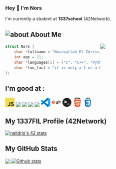 
### Hey 👋 I'm Nors

I'm currently a student at **1337school** (42Network).

## <img width="45" height="45" alt="about" src="https://i.gifer.com/origin/6e/6e5867851ee89a5a3f28beeaa49e01ae_w200.gif"> About Me

<img align="right" width="200" src="https://i.pinimg.com/originals/e4/26/70/e426702edf874b181aced1e2fa5c6cde.gif" />

```c
struct Nors {
	char *fullname = "Nasroallah El Idrissi";
	int age = 21;
	char *languages[5] = {"C", "C++", "Python", "JavaScript", 0};
	char *fun_fact = "it is only a 1 or a 0";
};
```

## **I'm good at :**  

<code><img height="30" src="https://raw.githubusercontent.com/github/explore/80688e429a7d4ef2fca1e82350fe8e3517d3494d/topics/javascript/javascript.png"></code>
<code><img height="30" src="https://global-uploads.webflow.com/61516d9a82bfd62044b20d14/617c2e1d7756fd0db4c642eb_d-node-2.png"></code>
<code><img height="30" src="https://ludu-assets.s3.amazonaws.com/course-icons/26/urA5bRhIewsQ2LgxuCu2"></code>
<code><img height="30" src="https://upload.wikimedia.org/wikipedia/commons/thumb/1/18/ISO_C%2B%2B_Logo.svg/1200px-ISO_C%2B%2B_Logo.svg.png"></code>
<code><img height="30" src="https://upload.wikimedia.org/wikipedia/commons/thumb/c/c3/Python-logo-notext.svg/640px-Python-logo-notext.svg.png"></code>
<code><img height="30" src="https://raw.githubusercontent.com/github/explore/80688e429a7d4ef2fca1e82350fe8e3517d3494d/topics/visual-studio-code/visual-studio-code.png"></code>
<code><img height="30" src="https://raw.githubusercontent.com/github/explore/80688e429a7d4ef2fca1e82350fe8e3517d3494d/topics/git/git.png"></code>
<code><img height="30" src="https://raw.githubusercontent.com/github/explore/80688e429a7d4ef2fca1e82350fe8e3517d3494d/topics/terminal/terminal.png"></code>
<code><img height="30" src="https://raw.githubusercontent.com/github/explore/80688e429a7d4ef2fca1e82350fe8e3517d3494d/topics/html/html.png"></code>
<code><img height="30" src="https://raw.githubusercontent.com/github/explore/80688e429a7d4ef2fca1e82350fe8e3517d3494d/topics/css/css.png"></code>

## **My 1337FIL Profile (42Network)**

[![nelidris's 42 stats](https://badge42.vercel.app/api/v2/cl4wty3g9005009jjxydkxwgo/stats?cursusId=21&coalitionId=80)](https://github.com/NorsHiden)

## **My GitHub Stats**

<a href="https://github.com/NorsHiden">
  <img align="center" src="https://github-readme-stats.vercel.app/api/top-langs/?username=norshiden&theme=onedark&hide_langs_below=1" />
</a>

<a href="https://github.com/NorsHiden">
 <img align="center" src="https://github-readme-stats.vercel.app/api?username=norshiden&show_icons=true&theme=onedark&line_height=27" alt="Github stats"/>
</a>


